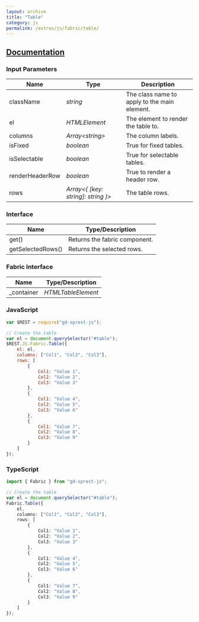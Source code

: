 ```yaml
---
layout: archive
title: "Table"
category: js
permalink: /extras/js/fabric/table/
---
```

## [Documentation](https://dev.office.com/fabric-js/Components/Table/Table.html)

### Input Parameters

| Name | Type | Description |
| --- | --- | --- |
| className | _string_ | The class name to apply to the main element. |
| el | _HTMLElement_ | The element to render the table to. |
| columns | _Array&lt;string&gt;_ | The column labels. |
| isFixed | _boolean_ | True for fixed tables. |
| isSelectable | _boolean_ | True for selectable tables. |
| renderHeaderRow | _boolean_ | True to render a header row. |
| rows | _Array&lt;{ [key: string]: string }&gt;_ | The table rows. |

### Interface

| Name | Type/Description |
| --- | --- |
| get() | Returns the fabric component. |
| getSelectedRows() | Returns the selected rows. |

### Fabric Interface

| Name | Type/Description |
| --- | --- |
| _container | _HTMLTableElement_ |

### JavaScript

```js
var $REST = require("gd-sprest-js");

// Create the table
var el = document.querySelector("#table");
$REST.JS.Fabric.Table({
    el: el,
    columns: ["Col1", "Col2", "Col3"],
    rows: [
        {
            Col1: "Value 1",
            Col2: "Value 2",
            Col3: "Value 3"
        },
        {
            Col1: "Value 4",
            Col2: "Value 5",
            Col3: "Value 6"
        },
        {
            Col1: "Value 7",
            Col2: "Value 8",
            Col3: "Value 9"
        }
    ]
});
```

### TypeScript

```ts
import { Fabric } from "gd-sprest-js";

// Create the table
var el = document.querySelector("#table");
Fabric.Table({
    el,
    columns: ["Col1", "Col2", "Col3"],
    rows: [
        {
            Col1: "Value 1",
            Col2: "Value 2",
            Col3: "Value 3"
        },
        {
            Col1: "Value 4",
            Col2: "Value 5",
            Col3: "Value 6"
        },
        {
            Col1: "Value 7",
            Col2: "Value 8",
            Col3: "Value 9"
        }
    ]
});
```